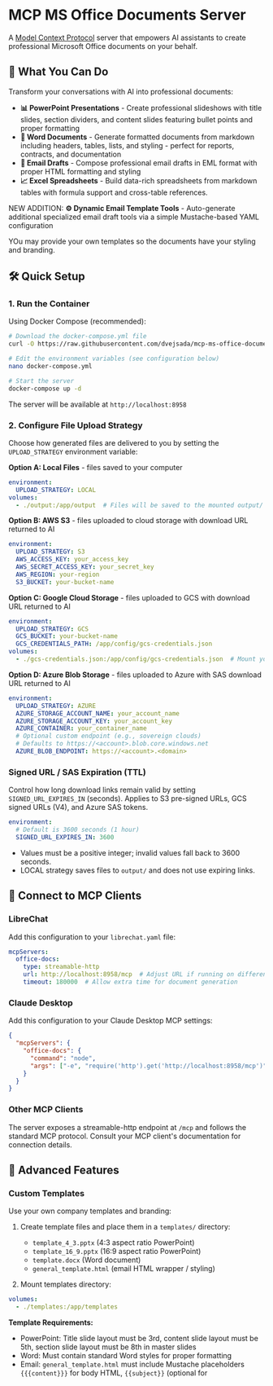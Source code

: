 # MCP MS Office Documents Server

A [Model Context Protocol](https://modelcontextprotocol.io/) server that empowers AI assistants to create professional Microsoft Office documents on your behalf.

## 🚀 What You Can Do

Transform your conversations with AI into professional documents:

- **📊 PowerPoint Presentations** - Create professional slideshows with title slides, section dividers, and content slides featuring bullet points and proper formatting
- **📄 Word Documents** - Generate formatted documents from markdown including headers, tables, lists, and styling - perfect for reports, contracts, and documentation  
- **📧 Email Drafts** - Compose professional email drafts in EML format with proper HTML formatting and styling
- **📈 Excel Spreadsheets** - Build data-rich spreadsheets from markdown tables with formula support and cross-table references.

NEW ADDITION:
**⚙️ Dynamic Email Template Tools** - Auto-generate additional specialized email draft tools via a simple Mustache-based YAML configuration

YOu may provide your own templates so the documents have your styling and branding.

## 🛠️ Quick Setup

### 1. Run the Container

Using Docker Compose (recommended):

```bash
# Download the docker-compose.yml file
curl -O https://raw.githubusercontent.com/dvejsada/mcp-ms-office-documents/main/docker-compose.yml

# Edit the environment variables (see configuration below)
nano docker-compose.yml

# Start the server
docker-compose up -d
```

The server will be available at `http://localhost:8958`

### 2. Configure File Upload Strategy

Choose how generated files are delivered to you by setting the `UPLOAD_STRATEGY` environment variable:

**Option A: Local Files** - files saved to your computer
```yaml
environment:
  UPLOAD_STRATEGY: LOCAL
volumes:
  - ./output:/app/output  # Files will be saved to the mounted output/ directory
```

**Option B: AWS S3** - files uploaded to cloud storage with download URL returned to AI
```yaml
environment:
  UPLOAD_STRATEGY: S3
  AWS_ACCESS_KEY: your_access_key
  AWS_SECRET_ACCESS_KEY: your_secret_key  
  AWS_REGION: your-region
  S3_BUCKET: your-bucket-name
```

**Option C: Google Cloud Storage** - files uploaded to GCS with download URL returned to AI
```yaml
environment:
  UPLOAD_STRATEGY: GCS
  GCS_BUCKET: your-bucket-name
  GCS_CREDENTIALS_PATH: /app/config/gcs-credentials.json
volumes:
  - ./gcs-credentials.json:/app/config/gcs-credentials.json  # Mount your GCS service account key
```

**Option D: Azure Blob Storage** - files uploaded to Azure with SAS download URL returned to AI
```yaml
environment:
  UPLOAD_STRATEGY: AZURE
  AZURE_STORAGE_ACCOUNT_NAME: your_account_name
  AZURE_STORAGE_ACCOUNT_KEY: your_account_key
  AZURE_CONTAINER: your_container_name
  # Optional custom endpoint (e.g., sovereign clouds)
  # Defaults to https://<account>.blob.core.windows.net
  AZURE_BLOB_ENDPOINT: https://<account>.<domain>
```

### Signed URL / SAS Expiration (TTL)

Control how long download links remain valid by setting `SIGNED_URL_EXPIRES_IN` (seconds). Applies to S3 pre-signed URLs, GCS signed URLs (V4), and Azure SAS tokens.

```yaml
environment:
  # Default is 3600 seconds (1 hour)
  SIGNED_URL_EXPIRES_IN: 3600
```

- Values must be a positive integer; invalid values fall back to 3600 seconds.
- LOCAL strategy saves files to `output/` and does not use expiring links.

## 🔗 Connect to MCP Clients

### LibreChat

Add this configuration to your `librechat.yaml` file:

```yaml
mcpServers:
  office-docs:
    type: streamable-http
    url: http://localhost:8958/mcp  # Adjust URL if running on different host
    timeout: 180000  # Allow extra time for document generation
```


### Claude Desktop

Add this configuration to your Claude Desktop MCP settings:

```json
{
  "mcpServers": {
    "office-docs": {
      "command": "node",
      "args": ["-e", "require('http').get('http://localhost:8958/mcp')"]
    }
  }
}
```

### Other MCP Clients

The server exposes a streamable-http endpoint at `/mcp` and follows the standard MCP protocol. Consult your MCP client's documentation for connection details.

## 🎨 Advanced Features

### Custom Templates

Use your own company templates and branding:

1. Create template files and place them in a `templates/` directory:
   - `template_4_3.pptx` (4:3 aspect ratio PowerPoint)
   - `template_16_9.pptx` (16:9 aspect ratio PowerPoint)  
   - `template.docx` (Word document)  
   - `general_template.html` (email HTML wrapper / styling)

2. Mount templates directory:
```yaml
volumes:
  - ./templates:/app/templates
```

**Template Requirements:**
- PowerPoint: Title slide layout must be 3rd, content slide layout must be 5th, section slide layout must be 8th in master slides
- Word: Must contain standard Word styles for proper formatting
- Email: `general_template.html` must include Mustache placeholders `{{{content}}}` for body HTML, `{{subject}}` (optional for <title>), and may include `{{language}}`.

### Dynamic Email Template Tools (Simplified Mustache-Only)

Define additional specialized email draft tools without writing Python code by placing an `email_templates.yaml` file in `config/` (mounted at `/app/config/email_templates.yaml`) anr providing the corresponding HTML file in temples folder (see above). On server startup each entry becomes its own MCP tool.

```yaml
volumes:
  - ./email_templates.yaml:/app/config/email_templates.yaml
```

Example `email_templates.yaml`:
```yaml
templates:
  - name: welcome_email
    description: Welcome email with optional promo code
    html_path: welcome_email.html
    annotations:
      title: Welcome Email
    args:
      - name: first_name
        type: string
        required: true
        description: Recipient first name
      - name: promo_code
        type: string
        required: false
        description: Optional promotional code
```

Template snippet (`templates/welcome_e-mail.html`):
```html
<!DOCTYPE html>
<html lang="en">
<head>
  <meta charset="UTF-8"/>
  <title>{{subject}}</title>
  <style>
    body { font-family: Calibri, Arial, sans-serif; font-size: 14px; color: #222; }
    h2 { font-size: 18px; margin-bottom: 4px; }
    .promo { background:#f5f5f5; padding:8px 12px; border-left:4px solid #0066cc; margin-top:16px; }
  </style>
</head>
<body>
  <h2>Welcome {{first_name}}!</h2>
  <p>We're excited to have you on board.</p>
  {{{promo_code_block}}}
  <p style="margin-top:24px;">Regards,<br/>Support Team</p>
</body>
</html>
```

#### Placeholder Escaping vs Raw HTML

Mustache offers two syntaxes for inserting values:

- `{{variable}}` (double braces): Inserts the value with HTML escaping. Use this for normal text (names, emails, links, notes, etc.).
- `{{{variable}}}` (triple braces): Inserts the value without escaping (raw HTML). Use only for values intended to contain simple HTML markup.

#### Enumerations (enum)
Add `enum: [value1, value2, ...]` to an argument in `email_templates.yaml` to restrict its accepted values. At runtime the tool will validate the value; invalid options are rejected before rendering. Example:
```yaml
- name: tone
  type: string
  required: false
  enum: ["casual", "formal", "friendly"]
  description: Tone variant inserted into template
```
If a `default` is provided it must be one of the listed values; otherwise it is ignored.

#### Defaults (default)
You can supply a `default:` value for any argument (enum or non‑enum). Notes:
- If `required: false` and a default is present, the default is used when the caller omits the argument.
- If `required: true` and you also give a default, the field effectively becomes optional (the default is applied when omitted).
- For enum arguments the default must be one of the enum values (otherwise it is ignored and the field remains required/optional as specified).
- Omit `default` entirely if you want the tool to force the caller to provide a value (set `required: true`).

Example with enum default:
```yaml
- name: tone
  type: string
  required: false
  enum: ["casual", "formal", "friendly"]
  default: "friendly"
  description: Tone variant inserted into template
```

Example non‑enum default:
```yaml
- name: footer_note
  type: string
  required: false
  default: "This message is confidential."
  description: Optional footer line appended at the end
```

### Usage Tips

For best results when working with AI assistants:

- **Presentations**: Ask for structured content with clear sections and bullet points
- **Documents**: Use markdown formatting in your requests for better results
- **Emails**: Specify tone, recipients, and key points you want to cover
- **Dynamic Email Tools**: Provide only the defined parameters; the server handles HTML assembly and uploading
- **Spreadsheets**: Describe your data structure and any calculations needed

## 🔧 Requirements

- Docker and Docker Compose
- An MCP-compatible client (LibreChat, Claude Desktop, etc.)
- For S3 upload: AWS account with S3 access
- For GCS upload: Google Cloud account with Cloud Storage access and service account credentials
- For Azure upload: Azure Storage account, container, and account key (or other credential that supports SAS generation)

## 🤝 Contributing

Contributions are welcome! Feel free to submit issues, feature requests, or pull requests.
